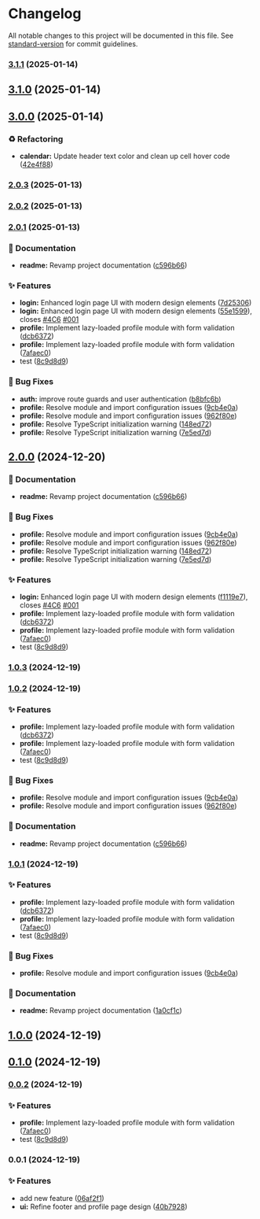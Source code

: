 # Changelog

All notable changes to this project will be documented in this file. See [standard-version](https://github.com/conventional-changelog/standard-version) for commit guidelines.

### [3.1.1](https://github.com/Kocsis-Hernyik-Solutions/VocationTracker/compare/v3.0.0...v3.1.1) (2025-01-14)

## [3.1.0](https://github.com/Kocsis-Hernyik-Solutions/VocationTracker/compare/v3.0.0...v3.1.0) (2025-01-14)

## [3.0.0](https://github.com/Kocsis-Hernyik-Solutions/VocationTracker/compare/v2.0.3...v3.0.0) (2025-01-14)


### ♻️ Refactoring

* **calendar:** Update header text color and clean up cell hover code ([42e4f88](https://github.com/Kocsis-Hernyik-Solutions/VocationTracker/commit/42e4f88049e1ee0a603d0898a09ced57f174d58f))

### [2.0.3](https://github.com/Kocsis-Hernyik-Solutions/VocationTracker/compare/v2.0.2...v2.0.3) (2025-01-13)

### [2.0.2](https://github.com/Kocsis-Hernyik-Solutions/VocationTracker/compare/v2.0.1...v2.0.2) (2025-01-13)

### [2.0.1](https://github.com/Kocsis-Hernyik-Solutions/VocationTracker/compare/v0.0.1...v2.0.1) (2025-01-13)


### 📝 Documentation

* **readme:** Revamp project documentation ([c596b66](https://github.com/Kocsis-Hernyik-Solutions/VocationTracker/commit/c596b66e010d90e0dca8d402f9582dc3ba0817ec))


### ✨ Features

* **login:** Enhanced login page UI with modern design elements ([7d25306](https://github.com/Kocsis-Hernyik-Solutions/VocationTracker/commit/7d25306a205abb5ba73b6b00e8db3668fdad8ba5))
* **login:** Enhanced login page UI with modern design elements ([55e1599](https://github.com/Kocsis-Hernyik-Solutions/VocationTracker/commit/55e159909701b28650e5369baf20a50c381c38b1)), closes [#4C6](https://github.com/Kocsis-Hernyik-Solutions/VocationTracker/issues/4C6) [#001](https://github.com/Kocsis-Hernyik-Solutions/VocationTracker/issues/001)
* **profile:** Implement lazy-loaded profile module with form validation ([dcb6372](https://github.com/Kocsis-Hernyik-Solutions/VocationTracker/commit/dcb637264efb0bd5cdc098090986e5b1e2a7fcbf))
* **profile:** Implement lazy-loaded profile module with form validation ([7afaec0](https://github.com/Kocsis-Hernyik-Solutions/VocationTracker/commit/7afaec0a054503adb5e3f91e0706d033434b3c49))
* test ([8c9d8d9](https://github.com/Kocsis-Hernyik-Solutions/VocationTracker/commit/8c9d8d9345af36bd1c17857e39c01740d6288ffc))


### 🐛 Bug Fixes

* **auth:** improve route guards and user authentication ([b8bfc6b](https://github.com/Kocsis-Hernyik-Solutions/VocationTracker/commit/b8bfc6bd82c7541a45db23e9f9596c022b03c017))
* **profile:** Resolve module and import configuration issues ([9cb4e0a](https://github.com/Kocsis-Hernyik-Solutions/VocationTracker/commit/9cb4e0a85ca2c170b3cd92517eb1ef83b34d5b28))
* **profile:** Resolve module and import configuration issues  ([962f80e](https://github.com/Kocsis-Hernyik-Solutions/VocationTracker/commit/962f80ef74c012b35d99886b40b9531b3838610a))
* **profile:** Resolve TypeScript initialization warning ([148ed72](https://github.com/Kocsis-Hernyik-Solutions/VocationTracker/commit/148ed72c5a76cfd306cd0588b0db2830eb9a5ef4))
* **profile:** Resolve TypeScript initialization warning ([7e5ed7d](https://github.com/Kocsis-Hernyik-Solutions/VocationTracker/commit/7e5ed7d17e0c25cb1d5b691b1541a24af529fec8))

## [2.0.0](https://github.com/Kocsis-Hernyik-Solutions/VocationTracker/compare/v0.0.1...v2.0.0) (2024-12-20)


### 📝 Documentation

* **readme:** Revamp project documentation ([c596b66](https://github.com/Kocsis-Hernyik-Solutions/VocationTracker/commit/c596b66e010d90e0dca8d402f9582dc3ba0817ec))


### 🐛 Bug Fixes

* **profile:** Resolve module and import configuration issues ([9cb4e0a](https://github.com/Kocsis-Hernyik-Solutions/VocationTracker/commit/9cb4e0a85ca2c170b3cd92517eb1ef83b34d5b28))
* **profile:** Resolve module and import configuration issues  ([962f80e](https://github.com/Kocsis-Hernyik-Solutions/VocationTracker/commit/962f80ef74c012b35d99886b40b9531b3838610a))
* **profile:** Resolve TypeScript initialization warning ([148ed72](https://github.com/Kocsis-Hernyik-Solutions/VocationTracker/commit/148ed72c5a76cfd306cd0588b0db2830eb9a5ef4))
* **profile:** Resolve TypeScript initialization warning ([7e5ed7d](https://github.com/Kocsis-Hernyik-Solutions/VocationTracker/commit/7e5ed7d17e0c25cb1d5b691b1541a24af529fec8))


### ✨ Features

* **login:** Enhanced login page UI with modern design elements ([f1119e7](https://github.com/Kocsis-Hernyik-Solutions/VocationTracker/commit/f1119e7ee87f4437aa2582723d197d6b60b0e07e)), closes [#4C6](https://github.com/Kocsis-Hernyik-Solutions/VocationTracker/issues/4C6) [#001](https://github.com/Kocsis-Hernyik-Solutions/VocationTracker/issues/001)
* **profile:** Implement lazy-loaded profile module with form validation ([dcb6372](https://github.com/Kocsis-Hernyik-Solutions/VocationTracker/commit/dcb637264efb0bd5cdc098090986e5b1e2a7fcbf))
* **profile:** Implement lazy-loaded profile module with form validation ([7afaec0](https://github.com/Kocsis-Hernyik-Solutions/VocationTracker/commit/7afaec0a054503adb5e3f91e0706d033434b3c49))
* test ([8c9d8d9](https://github.com/Kocsis-Hernyik-Solutions/VocationTracker/commit/8c9d8d9345af36bd1c17857e39c01740d6288ffc))

### [1.0.3](https://github.com/Kocsis-Hernyik-Solutions/VocationTracker/compare/v1.0.2...v1.0.3) (2024-12-19)

### [1.0.2](https://github.com/Kocsis-Hernyik-Solutions/VocationTracker/compare/v0.0.1...v1.0.2) (2024-12-19)


### ✨ Features

* **profile:** Implement lazy-loaded profile module with form validation ([dcb6372](https://github.com/Kocsis-Hernyik-Solutions/VocationTracker/commit/dcb637264efb0bd5cdc098090986e5b1e2a7fcbf))
* **profile:** Implement lazy-loaded profile module with form validation ([7afaec0](https://github.com/Kocsis-Hernyik-Solutions/VocationTracker/commit/7afaec0a054503adb5e3f91e0706d033434b3c49))
* test ([8c9d8d9](https://github.com/Kocsis-Hernyik-Solutions/VocationTracker/commit/8c9d8d9345af36bd1c17857e39c01740d6288ffc))


### 🐛 Bug Fixes

* **profile:** Resolve module and import configuration issues ([9cb4e0a](https://github.com/Kocsis-Hernyik-Solutions/VocationTracker/commit/9cb4e0a85ca2c170b3cd92517eb1ef83b34d5b28))
* **profile:** Resolve module and import configuration issues  ([962f80e](https://github.com/Kocsis-Hernyik-Solutions/VocationTracker/commit/962f80ef74c012b35d99886b40b9531b3838610a))


### 📝 Documentation

* **readme:** Revamp project documentation ([c596b66](https://github.com/Kocsis-Hernyik-Solutions/VocationTracker/commit/c596b66e010d90e0dca8d402f9582dc3ba0817ec))

### [1.0.1](https://github.com/Kocsis-Hernyik-Solutions/VocationTracker/compare/v0.0.1...v1.0.1) (2024-12-19)


### ✨ Features

* **profile:** Implement lazy-loaded profile module with form validation ([dcb6372](https://github.com/Kocsis-Hernyik-Solutions/VocationTracker/commit/dcb637264efb0bd5cdc098090986e5b1e2a7fcbf))
* **profile:** Implement lazy-loaded profile module with form validation ([7afaec0](https://github.com/Kocsis-Hernyik-Solutions/VocationTracker/commit/7afaec0a054503adb5e3f91e0706d033434b3c49))
* test ([8c9d8d9](https://github.com/Kocsis-Hernyik-Solutions/VocationTracker/commit/8c9d8d9345af36bd1c17857e39c01740d6288ffc))


### 🐛 Bug Fixes

* **profile:** Resolve module and import configuration issues ([9cb4e0a](https://github.com/Kocsis-Hernyik-Solutions/VocationTracker/commit/9cb4e0a85ca2c170b3cd92517eb1ef83b34d5b28))


### 📝 Documentation

* **readme:** Revamp project documentation ([1a0cf1c](https://github.com/Kocsis-Hernyik-Solutions/VocationTracker/commit/1a0cf1c6413a76f205a561ce9d35095085ae946e))

## [1.0.0](https://github.com/Kocsis-Hernyik-Solutions/VocationTracker/compare/v0.1.0...v1.0.0) (2024-12-19)

## [0.1.0](https://github.com/Kocsis-Hernyik-Solutions/VocationTracker/compare/v0.0.2...v0.1.0) (2024-12-19)

### [0.0.2](https://github.com/Kocsis-Hernyik-Solutions/VocationTracker/compare/v0.0.1...v0.0.2) (2024-12-19)


### ✨ Features

* **profile:** Implement lazy-loaded profile module with form validation ([7afaec0](https://github.com/Kocsis-Hernyik-Solutions/VocationTracker/commit/7afaec0a054503adb5e3f91e0706d033434b3c49))
* test ([8c9d8d9](https://github.com/Kocsis-Hernyik-Solutions/VocationTracker/commit/8c9d8d9345af36bd1c17857e39c01740d6288ffc))

### 0.0.1 (2024-12-19)


### ✨ Features

* add new feature ([06af2f1](https://github.com/Kocsis-Hernyik-Solutions/VocationTracker/commit/06af2f1673895ed3614cc414261ef29ea26b1da2))
* **ui:** Refine footer and profile page design ([40b7928](https://github.com/Kocsis-Hernyik-Solutions/VocationTracker/commit/40b79282d126ed71aa66287399b17fd6f82ae01a))
